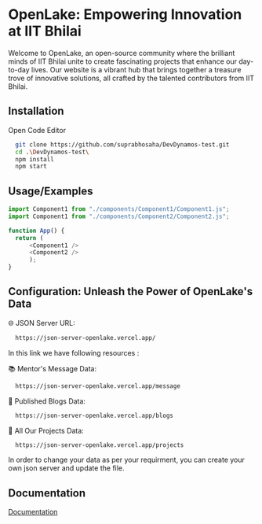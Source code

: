 
# OpenLake: Empowering Innovation at IIT Bhilai

Welcome to OpenLake, an open-source community where the brilliant minds of IIT Bhilai unite to create fascinating projects that enhance our day-to-day lives. Our website is a vibrant hub that brings together a treasure trove of innovative solutions, all crafted by the talented contributors from IIT Bhilai.


## Installation

Open Code Editor 

```bash
  git clone https://github.com/suprabhosaha/DevDynamos-test.git
  cd .\DevDynamos-test\
  npm install
  npm start
```
    
## Usage/Examples

```javascript
import Component1 from "./components/Component1/Component1.js";
import Component1 from "./components/Component2/Component2.js";

function App() {
  return (
      <Component1 />
      <Component2 />
      );
}
```


## Configuration: Unleash the Power of OpenLake's Data

🌐 JSON Server URL:
```bash
  https://json-server-openlake.vercel.app/
```


In this link we have following resources :

📚 Mentor's Message Data:
```bash
  https://json-server-openlake.vercel.app/message
```

📝 Published Blogs Data: 
```bash
  https://json-server-openlake.vercel.app/blogs
```
🚀 All Our Projects Data:
```bash
  https://json-server-openlake.vercel.app/projects
```

In order to change your data as per your requirment, you can create your own json server and update the file. 
## Documentation

[Documentation](https://docs.google.com/document/d/1UEepvzrzvoaoD7ad3gfNB2-ZIaRxFONJOlvSQldsgp8/edit)

